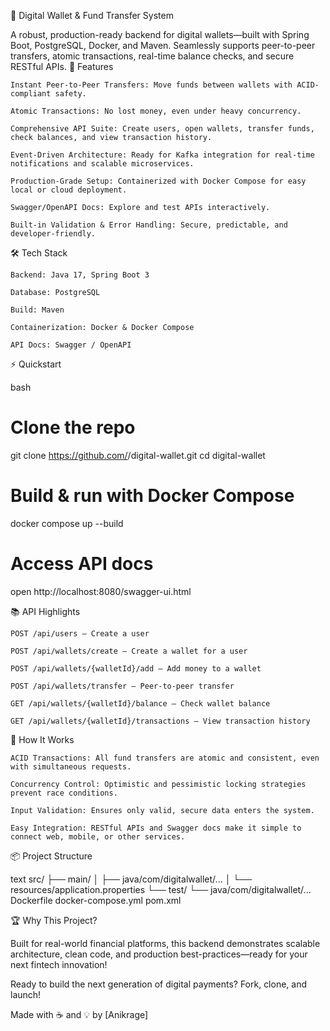 💸 Digital Wallet & Fund Transfer System

A robust, production-ready backend for digital wallets—built with Spring Boot, PostgreSQL, Docker, and Maven.
Seamlessly supports peer-to-peer transfers, atomic transactions, real-time balance checks, and secure RESTful APIs.
🚀 Features

    Instant Peer-to-Peer Transfers: Move funds between wallets with ACID-compliant safety.

    Atomic Transactions: No lost money, even under heavy concurrency.

    Comprehensive API Suite: Create users, open wallets, transfer funds, check balances, and view transaction history.

    Event-Driven Architecture: Ready for Kafka integration for real-time notifications and scalable microservices.

    Production-Grade Setup: Containerized with Docker Compose for easy local or cloud deployment.

    Swagger/OpenAPI Docs: Explore and test APIs interactively.

    Built-in Validation & Error Handling: Secure, predictable, and developer-friendly.

🛠️ Tech Stack

    Backend: Java 17, Spring Boot 3

    Database: PostgreSQL

    Build: Maven

    Containerization: Docker & Docker Compose

    API Docs: Swagger / OpenAPI

⚡ Quickstart

bash
# Clone the repo
git clone https://github.com/<your-username>/digital-wallet.git
cd digital-wallet

# Build & run with Docker Compose
docker compose up --build

# Access API docs
open http://localhost:8080/swagger-ui.html

📚 API Highlights

    POST /api/users — Create a user

    POST /api/wallets/create — Create a wallet for a user

    POST /api/wallets/{walletId}/add — Add money to a wallet

    POST /api/wallets/transfer — Peer-to-peer transfer

    GET /api/wallets/{walletId}/balance — Check wallet balance

    GET /api/wallets/{walletId}/transactions — View transaction history

🧩 How It Works

    ACID Transactions: All fund transfers are atomic and consistent, even with simultaneous requests.

    Concurrency Control: Optimistic and pessimistic locking strategies prevent race conditions.

    Input Validation: Ensures only valid, secure data enters the system.

    Easy Integration: RESTful APIs and Swagger docs make it simple to connect web, mobile, or other services.

📦 Project Structure

text
src/
 ├── main/
 │    ├── java/com/digitalwallet/...
 │    └── resources/application.properties
 └── test/
      └── java/com/digitalwallet/...
Dockerfile
docker-compose.yml
pom.xml

🏆 Why This Project?

Built for real-world financial platforms, this backend demonstrates scalable architecture, clean code, and production best-practices—ready for your next fintech innovation!

Ready to build the next generation of digital payments? Fork, clone, and launch!

Made with ☕ and 💡 by [Anikrage]
